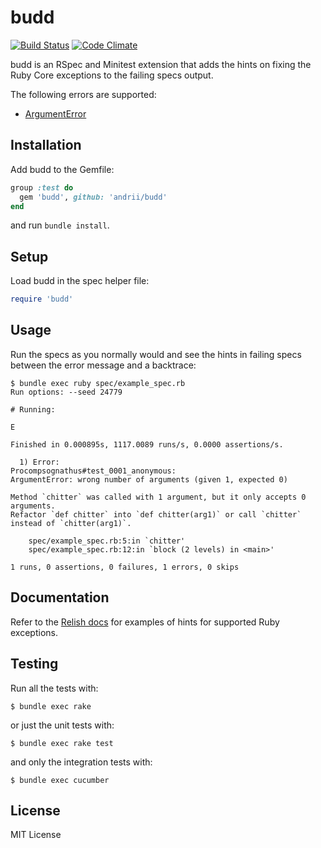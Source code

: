 # budd

[![Build Status](https://travis-ci.org/andrii/budd.svg?branch=master)](https://travis-ci.org/andrii/budd)
[![Code Climate](https://codeclimate.com/github/andrii/budd/badges/gpa.svg)](https://codeclimate.com/github/andrii/budd)

budd is an RSpec and Minitest extension that adds the hints on fixing the Ruby Core exceptions to the failing specs output.

The following errors are supported:
* [ArgumentError](https://relishapp.com/andrii/budd/docs/rspec/argumenterror)

## Installation

Add budd to the Gemfile:
```ruby
group :test do
  gem 'budd', github: 'andrii/budd'
end
```

and run `bundle install`.

## Setup

Load budd in the spec helper file:
```ruby
require 'budd'
```

## Usage

Run the specs as you normally would and see the hints in failing specs between the error message and a backtrace:
```
$ bundle exec ruby spec/example_spec.rb 
Run options: --seed 24779

# Running:

E

Finished in 0.000895s, 1117.0089 runs/s, 0.0000 assertions/s.

  1) Error:
Procompsognathus#test_0001_anonymous:
ArgumentError: wrong number of arguments (given 1, expected 0)

Method `chitter` was called with 1 argument, but it only accepts 0 arguments.
Refactor `def chitter` into `def chitter(arg1)` or call `chitter` instead of `chitter(arg1)`.

    spec/example_spec.rb:5:in `chitter'
    spec/example_spec.rb:12:in `block (2 levels) in <main>'

1 runs, 0 assertions, 0 failures, 1 errors, 0 skips
```

## Documentation

Refer to the [Relish docs](http://www.relishapp.com/andrii/budd/docs) for examples of hints for supported Ruby exceptions.

## Testing

Run all the tests with:
```
$ bundle exec rake
```

or just the unit tests with:
```
$ bundle exec rake test
```

and only the integration tests with:
```
$ bundle exec cucumber
```

## License

MIT License
